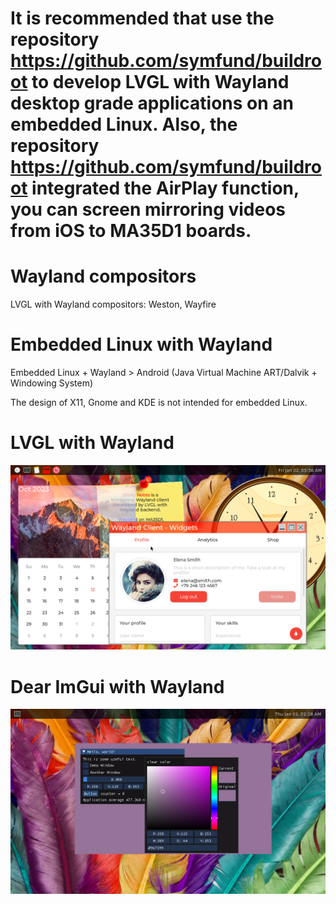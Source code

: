 # It is recommended that use the repository https://github.com/symfund/buildroot to develop LVGL with Wayland desktop grade applications on an embedded Linux. Also, the repository https://github.com/symfund/buildroot integrated the AirPlay function, you can screen mirroring videos from iOS to MA35D1 boards.

# Wayland compositors
LVGL with Wayland compositors: Weston, Wayfire

# Embedded Linux with Wayland
Embedded Linux + Wayland > Android (Java Virtual Machine ART/Dalvik + Windowing System)

The design of X11, Gnome and KDE is not intended for embedded Linux.

# LVGL with Wayland
![LVGL with Wayland](/docs/screenshots/lvgl-wayland.png)
# Dear ImGui with Wayland
![Dear ImGui with Wayland](/docs/screenshots/Dear-ImGui-with-Wayland.png)
